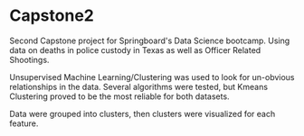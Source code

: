 # Capstone2
Second Capstone project for Springboard's Data Science bootcamp. Using data on deaths in police custody in Texas as well as Officer Related Shootings. 

Unsupervised Machine Learning/Clustering was used to look for un-obvious relationships in the data. Several algorithms were tested, but Kmeans Clustering proved to be the most reliable for both datasets.

Data were grouped into clusters, then clusters were visualized for each feature. 

